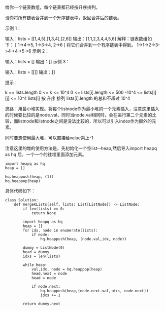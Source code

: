 给你一个链表数组，每个链表都已经按升序排列。

请你将所有链表合并到一个升序链表中，返回合并后的链表。

 

示例 1：

输入：lists = [[1,4,5],[1,3,4],[2,6]]
输出：[1,1,2,3,4,4,5,6]
解释：链表数组如下：
[
  1->4->5,
  1->3->4,
  2->6
]
将它们合并到一个有序链表中得到。
1->1->2->3->4->4->5->6
示例 2：

输入：lists = []
输出：[]
示例 3：

输入：lists = [[]]
输出：[]
 

提示：

k == lists.length
0 <= k <= 10^4
0 <= lists[i].length <= 500
-10^4 <= lists[i][j] <= 10^4
lists[i] 按 升序 排列
lists[i].length 的总和不超过 10^4




思路：用最小堆实现。将每个listnode作为最小堆的一个元素插入，注意这里插入的时候要比较的是node.val，同时当node.val相同时，会在进行第二个元素的比较，而listnode和listnode之间是没法比较的，所以可以引入index作为额外的元素。


同时要想使用最大堆，可以直接给value乘上-1

注意这里的堆的使用方法是，先初始化一个空list--heap,然后导入import heapq as hq 后，一个一个的往堆里面添加元素。
```
import heapq as hq
heap = []

hq.heappush(heap, (1))
hq.heappop(heap)
```

具体代码如下：
```
class Solution:
    def mergeKLists(self, lists: List[ListNode]) -> ListNode:
        if len(lists) == 0:
            return None
        
        import heapq as hq
        heap = []
        for idx, node in enumerate(lists):
            if node:
                hq.heappush(heap, (node.val,idx, node))
        
        dummy = ListNode(0)
        head = dummy
        idxs = len(lists)

        while heap:
            val,idx, node = hq.heappop(heap)
            head.next = node
            head = node

            if node.next:
                hq.heappush(heap,(node.next.val,idxs, node.next))
                idxs += 1
        
        return dummy.next
```